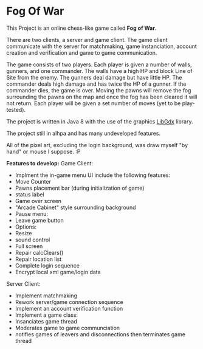 # Fog Of War

This Project is an online chess-like game called **Fog of War**.

There are two clients, a server and game client. The game client communicate with the server for matchmaking, game instanciation, account creation and verification and game to game communication.

The game consists of two players. Each player is given a number of walls, gunners, and one commander. The walls have a high HP and block Line of Site from the enemy. The gunners deal damage but have little HP. The commander deals high damage and has twice the HP of a gunner. If the commander dies, the game is over. Moving the pawns will remove the fog surrounding the pawns on the map and once the fog has been cleared it will not return. Each player will be given a set number of moves (yet to be play-tested).

The project is written in Java 8 with the use of the graphics [LibGdx](https://github.com/libgdx/libgdx) library.

The project still in alhpa and has many undeveloped features.

All of the pixel art, excluding the login background, was draw myself "by hand" or mouse I suppose. :P

**Features to develop:**
Game Client:
 - Implment the in-game menu UI include the following features:
  - Move Counter
  - Pawns placement bar (during initialization of game)
  - status label
  - Game over screen
  - "Arcade Cabinet" style surrounding background
 - Pause menu:
  - Leave game button
  - Options:
   - Resize
   - sound control
   - Full screen
 - Repair calcClears()
 - Repair location list
 - Complete login sequence
 - Encrypt local xml game/login data
 
Server Client:
 - Implement matchmaking
 - Rework server/game connection sequence
 - Implement an account verification function
 - Implement a game class:
  - Insanciates game thread
  - Moderates game to game communciation
  - notifies games of leavers and disconnections then terminates game thread
